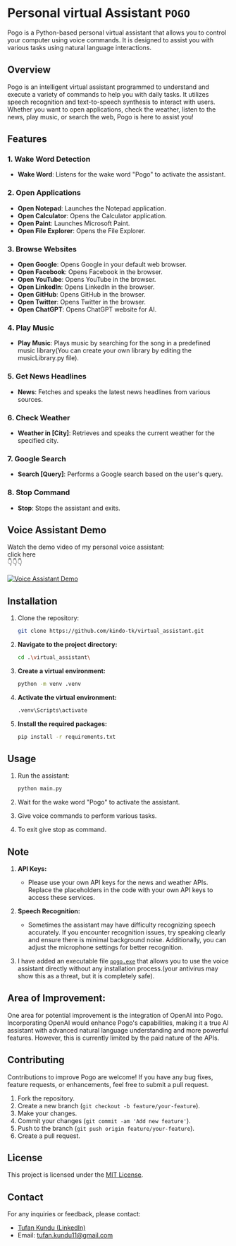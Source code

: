 # Personal virtual Assistant **`POGO`**

Pogo is a Python-based personal virtual assistant that allows you to control your computer using voice commands. It is designed to assist you with various tasks using natural language interactions.

## Overview

Pogo is an intelligent virtual assistant programmed to understand and execute a variety of commands to help you with daily tasks. It utilizes speech recognition and text-to-speech synthesis to interact with users. Whether you want to open applications, check the weather, listen to the news, play music, or search the web, Pogo is here to assist you!

## Features

### 1. Wake Word Detection
- **Wake Word**: Listens for the wake word "Pogo" to activate the assistant.

### 2. Open Applications
- **Open Notepad**: Launches the Notepad application.
- **Open Calculator**: Opens the Calculator application.
- **Open Paint**: Launches Microsoft Paint.
- **Open File Explorer**: Opens the File Explorer.

### 3. Browse Websites
- **Open Google**: Opens Google in your default web browser.
- **Open Facebook**: Opens Facebook in the browser.
- **Open YouTube**: Opens YouTube in the browser.
- **Open LinkedIn**: Opens LinkedIn in the browser.
- **Open GitHub**: Opens GitHub in the browser.
- **Open Twitter**: Opens Twitter in the browser.
- **Open ChatGPT**: Opens ChatGPT website for AI.

### 4. Play Music
- **Play Music**: Plays music by searching for the song in a predefined music library(You can create your own library by editing the musicLibrary.py file).

### 5. Get News Headlines
- **News**: Fetches and speaks the latest news headlines from various sources. 

### 6. Check Weather
- **Weather in [City]**: Retrieves and speaks the current weather for the specified city.

### 7. Google Search
- **Search [Query]**: Performs a Google search based on the user's query.

### 8. Stop Command
- **Stop**: Stops the assistant and exits.

## Voice Assistant Demo

Watch the demo video of my personal voice assistant:
<br>click here
<br>👇👇👇

[![Voice Assistant Demo](https://img.youtube.com/vi/lgVoEzpXrAA/0.jpg)](https://www.youtube.com/watch?v=lgVoEzpXrAA)




## Installation

1. Clone the repository:

   ```bash
   git clone https://github.com/kindo-tk/virtual_assistant.git
   ```
2. **Navigate to the project directory:**

    ```sh
    cd .\virtual_assistant\
    ```

3. **Create a virtual environment:**

    ```sh
    python -m venv .venv
    ```

4. **Activate the virtual environment:**

   ```sh
   .venv\Scripts\activate
   ```

5. **Install the required packages:**

    ```sh
    pip install -r requirements.txt
    ```

## Usage

1. Run the assistant:

   ```bash
   python main.py
   ```

2. Wait for the wake word "Pogo" to activate the assistant.
3. Give voice commands to perform various tasks.
4. To exit give stop as command.

## Note

1. **API Keys:**
   - Please use your own API keys for the news and weather APIs. Replace the placeholders in the code with your own API keys to access these services.

2. **Speech Recognition:**
   - Sometimes the assistant may have difficulty recognizing speech accurately. If you encounter recognition issues, try speaking clearly and ensure there is minimal background noise. Additionally, you can adjust the microphone settings for better recognition.

3. I have added an executable file <a href ="https://github.com/kindo-tk/voice_assistant/blob/main/Pogo.exe">`pogo.exe`</a> that allows you to use the voice assistant directly without any installation process.(your antivirus may show this as a threat, but it is completely safe).

## Area of Improvement:

One area for potential improvement is the integration of OpenAI into Pogo. Incorporating OpenAI would enhance Pogo's capabilities, making it a true AI assistant with advanced natural language understanding and more powerful features. However, this is currently limited by the paid nature of the APIs.

## Contributing

Contributions to improve Pogo are welcome! If you have any bug fixes, feature requests, or enhancements, feel free to submit a pull request.

1. Fork the repository.
2. Create a new branch (`git checkout -b feature/your-feature`).
3. Make your changes.
4. Commit your changes (`git commit -am 'Add new feature'`).
5. Push to the branch (`git push origin feature/your-feature`).
6. Create a pull request.

## License

This project is licensed under the [MIT License](LICENSE).

## Contact 
For any inquiries or feedback, please contact:

- <a href="https://www.linkedin.com/in/tufan-kundu-577945221/">Tufan Kundu (LinkedIn)</a>
- Email: tufan.kundu11@gmail.com
